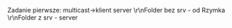 Zadanie pierwsze: multicast->klient server
\r\nFolder bez srv - od Rzymka
\r\nFolder z srv - server

